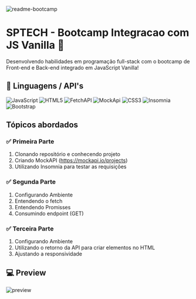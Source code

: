 
![readme-bootcamp](https://github.com/miniguiti/sis-bootcamp-js-vanilla-sptech/assets/37668247/e9457ff6-7683-477d-8f7b-805f1287c879)


# SPTECH - Bootcamp Integracao com JS Vanilla 📎
Desenvolvendo habilidades em programação full-stack com o bootcamp de Front-end e Back-end integrado em JavaScript Vanilla!

## 🔧 Linguagens / API's
![JavaScript](https://img.shields.io/badge/javascript-%23323330.svg?style=for-the-badge&logo=javascript&logoColor=%23F7DF1E)
![HTML5](https://img.shields.io/badge/html5-%23E34F26.svg?style=for-the-badge&logo=html5&logoColor=white)
![FetchAPI](https://img.shields.io/badge/FetchAPI-005571?style=for-the-badge)
![MockApi](https://img.shields.io/badge/MockAPI-1C1E24?style=for-the-badge&)
![CSS3](https://img.shields.io/badge/css3-%231572B6.svg?style=for-the-badge&logo=css3&logoColor=white)
![Insomnia](https://img.shields.io/badge/Insomnia-black?style=for-the-badge&logo=insomnia&logoColor=5849BE)
![Bootstrap](https://img.shields.io/badge/bootstrap-%23563D7C.svg?style=for-the-badge&logo=bootstrap&logoColor=white)

## Tópicos abordados 

### ✅ Primeira Parte
1. Clonando repositório e conhecendo projeto
2. Criando MockAPI (https://mockapi.io/projects)
3. Utilizando Insomnia para testar as requisições

### ✅ Segunda Parte
1. Configurando Ambiente
2. Entendendo o fetch 
3. Entendendo Promisses
4. Consumindo endpoint (GET)

### ✅ Terceira Parte
1. Configurando Ambiente
2. Utilizando o retorno da API para criar elementos no HTML
3. Ajustando a responsividade

## 💻 Preview
![preview](https://github.com/miniguiti/game-cast-bootcamp/assets/37668247/b8f804cd-ca46-4f77-bf2c-820abbc3eed2)
